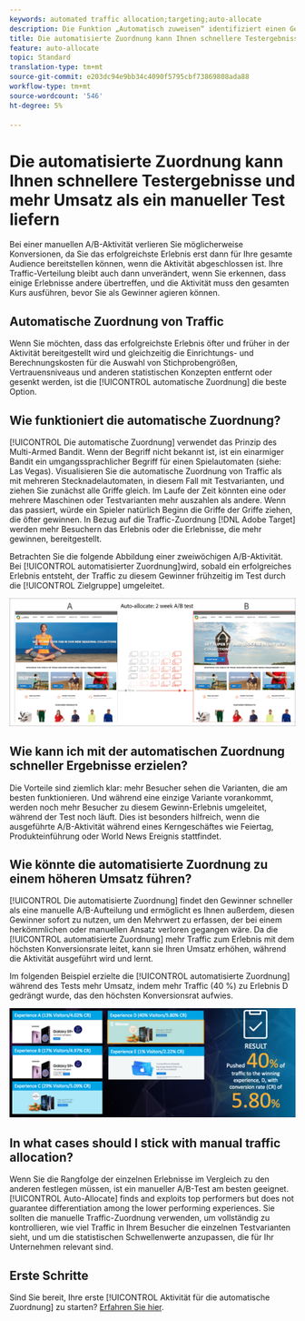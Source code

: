 ```yaml
---
keywords: automated traffic allocation;targeting;auto-allocate
description: Die Funktion „Automatisch zuweisen“ identifiziert einen Gewinner unter zwei oder mehr Erlebnissen und ordnet dem Gewinner automatisch mehr Traffic zu, um Konversionen zu erhöhen, während der Test weiter ausgeführt und das Lernen fortgesetzt wird.
title: Die automatisierte Zuordnung kann Ihnen schnellere Testergebnisse und mehr Umsatz als ein manueller Test liefern
feature: auto-allocate
topic: Standard
translation-type: tm+mt
source-git-commit: e203dc94e9bb34c4090f5795cbf73869808ada88
workflow-type: tm+mt
source-wordcount: '546'
ht-degree: 5%

---
```



# Die automatisierte Zuordnung kann Ihnen schnellere Testergebnisse und mehr Umsatz als ein manueller Test liefern

Bei einer manuellen A/B-Aktivität verlieren Sie möglicherweise Konversionen, da Sie das erfolgreichste Erlebnis erst dann für Ihre gesamte Audience bereitstellen können, wenn die Aktivität abgeschlossen ist. Ihre Traffic-Verteilung bleibt auch dann unverändert, wenn Sie erkennen, dass einige Erlebnisse andere übertreffen, und die Aktivität muss den gesamten Kurs ausführen, bevor Sie als Gewinner agieren können.

## Automatische Zuordnung von Traffic

Wenn Sie möchten, dass das erfolgreichste Erlebnis öfter und früher in der Aktivität bereitgestellt wird und gleichzeitig die Einrichtungs- und Berechnungskosten für die Auswahl von Stichprobengrößen, Vertrauensniveaus und anderen statistischen Konzepten entfernt oder gesenkt werden, ist die [!UICONTROL automatische Zuordnung] die beste Option.

## Wie funktioniert die automatische Zuordnung?

[!UICONTROL Die automatische Zuordnung] verwendet das Prinzip des Multi-Armed Bandit. Wenn der Begriff nicht bekannt ist, ist ein einarmiger Bandit ein umgangssprachlicher Begriff für einen Spielautomaten (siehe: Las Vegas). Visualisieren Sie die automatische Zuordnung von Traffic als mit mehreren Stecknadelautomaten, in diesem Fall mit Testvarianten, und ziehen Sie zunächst alle Griffe gleich. Im Laufe der Zeit könnten eine oder mehrere Maschinen oder Testvarianten mehr auszahlen als andere. Wenn das passiert, würde ein Spieler natürlich Beginn die Griffe der Griffe ziehen, die öfter gewinnen. In Bezug auf die Traffic-Zuordnung [!DNL Adobe Target] werden mehr Besuchern das Erlebnis oder die Erlebnisse, die mehr gewinnen, bereitgestellt.

Betrachten Sie die folgende Abbildung einer zweiwöchigen A/B-Aktivität. Bei [!UICONTROL automatisierter Zuordnung]wird, sobald ein erfolgreiches Erlebnis entsteht, der Traffic zu diesem Gewinner frühzeitig im Test durch die [!UICONTROL Zielgruppe] umgeleitet.

![Abbildung zur automatischen Zuordnung](/help/c-activities/automated-traffic-allocation/assets/Auto-Allocate-test.png)

## Wie kann ich mit der automatischen Zuordnung schneller Ergebnisse erzielen?

Die Vorteile sind ziemlich klar: mehr Besucher sehen die Varianten, die am besten funktionieren. Und während eine einzige Variante vorankommt, werden noch mehr Besucher zu diesem Gewinn-Erlebnis umgeleitet, während der Test noch läuft. Dies ist besonders hilfreich, wenn die ausgeführte A/B-Aktivität während eines Kerngeschäftes wie Feiertag, Produkteinführung oder World News Ereignis stattfindet.

## Wie könnte die automatisierte Zuordnung zu einem höheren Umsatz führen?

[!UICONTROL Die automatisierte Zuordnung] findet den Gewinner schneller als eine manuelle A/B-Aufteilung und ermöglicht es Ihnen außerdem, diesen Gewinner sofort zu nutzen, um den Mehrwert zu erfassen, der bei einem herkömmlichen oder manuellen Ansatz verloren gegangen wäre. Da die [!UICONTROL automatisierte Zuordnung] mehr Traffic zum Erlebnis mit dem höchsten Konversionsrate leitet, kann sie Ihren Umsatz erhöhen, während die Aktivität ausgeführt wird und lernt.

Im folgenden Beispiel erzielte die [!UICONTROL automatisierte Zuordnung] während des Tests mehr Umsatz, indem mehr Traffic (40 %) zu Erlebnis D gedrängt wurde, das den höchsten Konversionsrat aufwies.

![Die automatische Zuordnung bietet eine bessere Darstellung des Umsatzes.](/help/c-activities/automated-traffic-allocation/assets/five-experiences.png)

## In what cases should I stick with manual traffic allocation?

Wenn Sie die Rangfolge der einzelnen Erlebnisse im Vergleich zu den anderen festlegen müssen, ist ein manueller A/B-Test am besten geeignet. [!UICONTROL Auto-Allocate] finds and exploits top performers but does not guarantee differentiation among the lower performing experiences. Sie sollten die manuelle Traffic-Zuordnung verwenden, um vollständig zu kontrollieren, wie viel Traffic in Ihrem Besucher die einzelnen Testvarianten sieht, und um die statistischen Schwellenwerte anzupassen, die für Ihr Unternehmen relevant sind.

## Erste Schritte

Sind Sie bereit, Ihre erste [!UICONTROL Aktivität für die automatische Zuordnung] zu starten? [Erfahren Sie hier](/help/c-activities/automated-traffic-allocation/automated-traffic-allocation.md).

